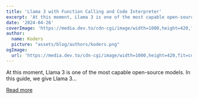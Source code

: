 ```yaml
---
title: 'Llama 3 with Function Calling and Code Interpreter'
excerpt: 'At this moment, Llama 3 is one of the most capable open-source models. In this guide, we give Llama 3...'
date: '2024-04-26'
coverImage: 'https://media.dev.to/cdn-cgi/image/width=1000,height=420,fit=cover,gravity=auto,format=auto/https%3A%2F%2Fdev-to-uploads.s3.amazonaws.com%2Fuploads%2Farticles%2Fp78ycll37fh2ys51pr0u.png'
author:
  name: Koders
  picture: "assets/blog/authors/koders.png"
ogImage:
  url: 'https://media.dev.to/cdn-cgi/image/width=1000,height=420,fit=cover,gravity=auto,format=auto/https%3A%2F%2Fdev-to-uploads.s3.amazonaws.com%2Fuploads%2Farticles%2Fp78ycll37fh2ys51pr0u.png'
---
```


At this moment, Llama 3 is one of the most capable open-source models. In this guide, we give Llama 3...

[Read more](https://dev.to/tereza_tizkova/llama-3-with-function-calling-and-code-interpreter-55nb)
